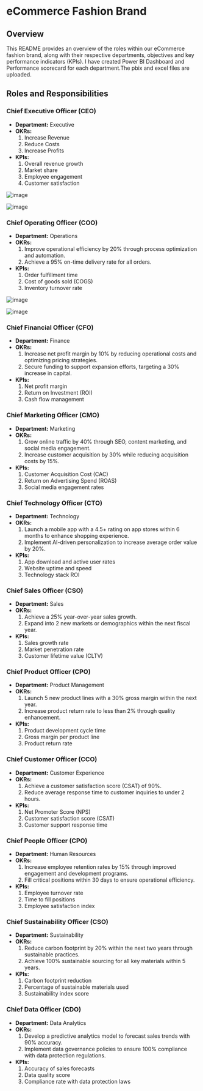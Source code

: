 # eCommerce Fashion Brand

## Overview
This README provides an overview of the roles within our eCommerce fashion brand, along with their respective departments, objectives and key performance indicators (KPIs).
I have created Power BI Dashboard and Performance scorecard for each department.The pbix and excel files are uploaded.

## Roles and Responsibilities

### Chief Executive Officer (CEO)
- **Department:** Executive
- **OKRs:**
  1. Increase Revenue
  2. Reduce Costs
  3. Increase Profits
- **KPIs:**
  1. Overall revenue growth
  2. Market share
  3. Employee engagement
  4. Customer satisfaction

![image](https://github.com/SwetaDixit/CXO_Executive_Dashboards/assets/143870019/e7454fb2-16af-480a-8eda-990cce09989f)

![image](https://github.com/SwetaDixit/CXO_Executive_Dashboards/assets/143870019/1d93fbef-e0c6-4b6f-95c3-f7954a1bc6ae)





### Chief Operating Officer (COO)
- **Department:** Operations
- **OKRs:**
  1. Improve operational efficiency by 20% through process optimization and automation.
  2. Achieve a 95% on-time delivery rate for all orders.
- **KPIs:**
  1. Order fulfillment time
  2. Cost of goods sold (COGS)
  3. Inventory turnover rate

![image](https://github.com/SwetaDixit/CXO_Executive_Dashboards/assets/143870019/d9a6edc6-a768-4ca8-acda-5501b1c1ebdd)

![image](https://github.com/SwetaDixit/CXO_Executive_Dashboards/assets/143870019/73d4c621-787b-4995-bb58-930f49036847)










### Chief Financial Officer (CFO)
- **Department:** Finance
- **OKRs:**
  1. Increase net profit margin by 10% by reducing operational costs and optimizing pricing strategies.
  2. Secure funding to support expansion efforts, targeting a 30% increase in capital.
- **KPIs:**
  1. Net profit margin
  2. Return on Investment (ROI)
  3. Cash flow management








### Chief Marketing Officer (CMO)
- **Department:** Marketing
- **OKRs:**
  1. Grow online traffic by 40% through SEO, content marketing, and social media engagement.
  2. Increase customer acquisition by 30% while reducing acquisition costs by 15%.
- **KPIs:**
  1. Customer Acquisition Cost (CAC)
  2. Return on Advertising Spend (ROAS)
  3. Social media engagement rates






### Chief Technology Officer (CTO)
- **Department:** Technology
- **OKRs:**
  1. Launch a mobile app with a 4.5+ rating on app stores within 6 months to enhance shopping experience.
  2. Implement AI-driven personalization to increase average order value by 20%.
- **KPIs:**
  1. App download and active user rates
  2. Website uptime and speed
  3. Technology stack ROI











### Chief Sales Officer (CSO)
- **Department:** Sales
- **OKRs:**
  1. Achieve a 25% year-over-year sales growth.
  2. Expand into 2 new markets or demographics within the next fiscal year.
- **KPIs:**
  1. Sales growth rate
  2. Market penetration rate
  3. Customer lifetime value (CLTV)













### Chief Product Officer (CPO)
- **Department:** Product Management
- **OKRs:**
  1. Launch 5 new product lines with a 30% gross margin within the next year.
  2. Increase product return rate to less than 2% through quality enhancement.
- **KPIs:**
  1. Product development cycle time
  2. Gross margin per product line
  3. Product return rate













### Chief Customer Officer (CCO)
- **Department:** Customer Experience
- **OKRs:**
  1. Achieve a customer satisfaction score (CSAT) of 90%.
  2. Reduce average response time to customer inquiries to under 2 hours.
- **KPIs:**
  1. Net Promoter Score (NPS)
  2. Customer satisfaction score (CSAT)
  3. Customer support response time










### Chief People Officer (CPO)
- **Department:** Human Resources
- **OKRs:**
  1. Increase employee retention rates by 15% through improved engagement and development programs.
  2. Fill critical positions within 30 days to ensure operational efficiency.
- **KPIs:**
  1. Employee turnover rate
  2. Time to fill positions
  3. Employee satisfaction index



















### Chief Sustainability Officer (CSO)
- **Department:** Sustainability
- **OKRs:**
  1. Reduce carbon footprint by 20% within the next two years through sustainable practices.
  2. Achieve 100% sustainable sourcing for all key materials within 5 years.
- **KPIs:**
  1. Carbon footprint reduction
  2. Percentage of sustainable materials used
  3. Sustainability index score













### Chief Data Officer (CDO)
- **Department:** Data Analytics
- **OKRs:**
  1. Develop a predictive analytics model to forecast sales trends with 90% accuracy.
  2. Implement data governance policies to ensure 100% compliance with data protection regulations.
- **KPIs:**
  1. Accuracy of sales forecasts
  2. Data quality score
  3. Compliance rate with data protection laws





